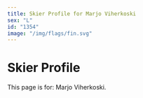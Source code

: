 ```yaml
---
title: Skier Profile for Marjo Viherkoski
sex: "L"
id: "1354"
image: "/img/flags/fin.svg" 
---
```


# Skier Profile

This page is for: Marjo Viherkoski.
    